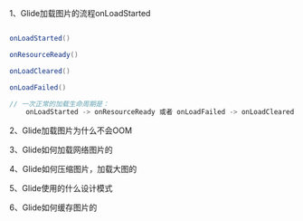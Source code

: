 1、Glide加载图片的流程onLoadStarted

```java

onLoadStarted()

onResourceReady()

onLoadCleared()

onLoadFailed()

// 一次正常的加载生命周期是：
    onLoadStarted -> onResourceReady 或者 onLoadFailed -> onLoadCleared.
```

2、Glide加载图片为什么不会OOM

3、Glide如何加载网络图片的

4、Glide如何压缩图片，加载大图的

5、Glide使用的什么设计模式

6、Glide如何缓存图片的


